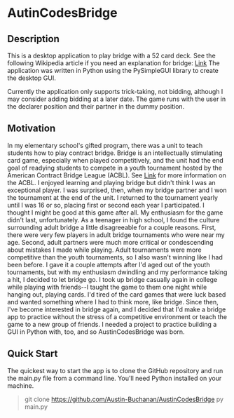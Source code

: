# AutinCodesBridge

## Description
This is a desktop application to play bridge with a 52 card deck.
See the following Wikipedia article if you need an explanation for bridge: [Link](https://en.wikipedia.org/wiki/Contract_bridge)
The application was written in Python using the PySimpleGUI library to create the desktop GUI.

Currently the application only supports trick-taking, not bidding, although I may consider adding bidding at a later date. 
The game runs with the user in the declarer position and their partner in the dummy position. 

## Motivation
In my elementary school's gifted program, there was a unit to teach students how to play contract bridge. Bridge is an intellectually stimulating card game, especially when played competitively, and the unit had the end goal of readying students to compete in a youth tournament hosted by the American Contract Bridge League (ACBL). See [Link](https://www.acbl.org/) for more information on the ACBL. 
I enjoyed learning and playing bridge but didn't think I was an exceptional player. I was surprised, then, when my bridge partner and I won the tournament at the end of the unit. I returned to the tournament yearly until I was 16 or so, placing first or second each year I participated. I thought I might be good at this game after all. 
My enthusiasm for the game didn't last, unfortunately. As a teenager in high school, I found the culture surrounding adult bridge a little disagreeable for a couple reasons. First, there were very few players in adult bridge tournaments who were near my age. Second, adult partners were much more critical or condescending about mistakes I made while playing. Adult tournaments were more competitive than the youth tournaments, so I also wasn't winning like I had been before. I gave it a couple attempts after I'd aged out of the youth tournaments, but with my enthusiasm dwindling and my performance taking a hit, I decided to let bridge go. 
I took up bridge casually again in college while playing with friends--I taught the game to them one night while hanging out, playing cards. I'd tired of the card games that were luck based and wanted something where I had to think more, like bridge.
Since then, I've become interested in bridge again, and I decided that I'd make a bridge app to practice without the stress of a competitive environment or teach the game to a new group of friends. I needed a project to practice building a GUI in Python with, too, and so AustinCodesBridge was born. 

## Quick Start 
The quickest way to start the app is to clone the GitHub repository and run the main.py file from a command line. You'll need Python installed on your machine.
> git clone https://github.com/Austin-Buchanan/AustinCodesBridge
> py main.py
